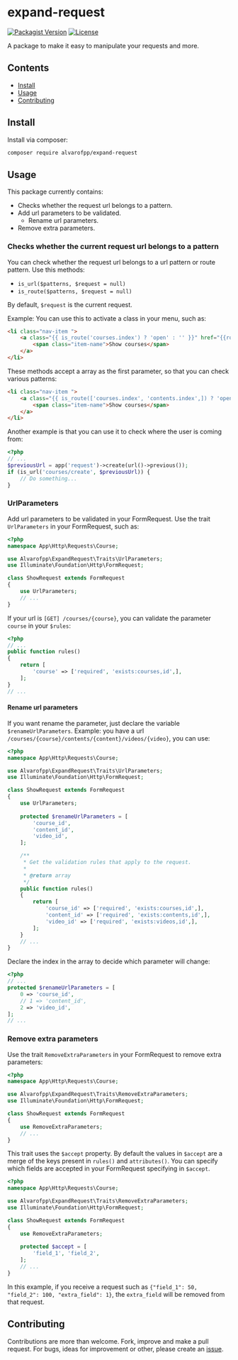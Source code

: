# expand-request
[![Packagist Version](https://img.shields.io/packagist/v/alvarofpp/expand-request)](https://packagist.org/packages/alvarofpp/expand-request)
[![License](https://img.shields.io/badge/license-MIT-brightgreen.svg)](https://github.com/alvarofpp/laravel-expand-request/blob/master/LICENSE)

A package to make it easy to manipulate your requests and more.

## Contents
  - [Install](#install)
  - [Usage](#usage)
  - [Contributing](#contributing)

## Install
Install via composer:
```bash
composer require alvarofpp/expand-request
```

## Usage
This package currently contains:
- Checks whether the request url belongs to a pattern.
- Add url parameters to be validated.
  - Rename url parameters.
- Remove extra parameters.

### Checks whether the current request url belongs to a pattern
You can check whether the request url belongs to a url pattern or route pattern. Use this methods:
- `is_url($patterns, $request = null)`
- `is_route($patterns, $request = null)`

By default, `$request` is the current request.

Example: You can use this to activate a class in your menu, such as:
```html
<li class="nav-item ">
    <a class="{{ is_route('courses.index') ? 'open' : '' }}" href="{{route('courses.index')}}">
        <span class="item-name">Show courses</span>
    </a>
</li>
```

These methods accept a array as the first parameter, so that you can check various patterns:
```html
<li class="nav-item ">
    <a class="{{ is_route(['courses.index', 'contents.index',]) ? 'open' : '' }}" href="{{route('courses.index')}}">
        <span class="item-name">Show courses</span>
    </a>
</li>
```

Another example is that you can use it to check where the user is coming from:
```php
<?php
// ...
$previousUrl = app('request')->create(url()->previous());
if (is_url('courses/create', $previousUrl)) {
    // Do something...
}
```

### UrlParameters
Add url parameters to be validated in your FormRequest.
Use the trait `UrlParameters` in your FormRequest, such as:
```php
<?php
namespace App\Http\Requests\Course;

use Alvarofpp\ExpandRequest\Traits\UrlParameters;
use Illuminate\Foundation\Http\FormRequest;

class ShowRequest extends FormRequest
{
    use UrlParameters;
    // ...
}
```

If your url is `[GET] /courses/{course}`,
you can validate the parameter `course` in your `$rules`:

```php
<?php
// ...
public function rules()
{
    return [
        'course' => ['required', 'exists:courses,id',],
    ];
}
// ...
```

#### Rename url parameters
If you want rename the parameter, just declare the variable `$renameUrlParameters`.
Example: you have a url `/courses/{course}/contents/{content}/videos/{video}`, you can use:

```php
<?php
namespace App\Http\Requests\Course;

use Alvarofpp\ExpandRequest\Traits\UrlParameters;
use Illuminate\Foundation\Http\FormRequest;

class ShowRequest extends FormRequest
{
    use UrlParameters;
    
    protected $renameUrlParameters = [
        'course_id',
        'content_id',
        'video_id',
    ];

    /**
     * Get the validation rules that apply to the request.
     *
     * @return array
     */
    public function rules()
    {
        return [
            'course_id' => ['required', 'exists:courses,id',],
            'content_id' => ['required', 'exists:contents,id',],
            'video_id' => ['required', 'exists:videos,id',],
        ];
    }
    // ...
}
```
Declare the index in the array to decide which parameter will change:
```php
<?php
// ...
protected $renameUrlParameters = [
    0 => 'course_id',
    // 1 => 'content_id',
    2 => 'video_id',
];
// ...
```

### Remove extra parameters
Use the trait `RemoveExtraParameters` in your FormRequest to remove extra parameters:
```php
<?php
namespace App\Http\Requests\Course;

use Alvarofpp\ExpandRequest\Traits\RemoveExtraParameters;
use Illuminate\Foundation\Http\FormRequest;

class ShowRequest extends FormRequest
{
    use RemoveExtraParameters;
    // ...
}
```

This trait uses the `$accept` property. By default the values in `$accept` are a merge of the keys present in `rules()` and `attributes()`. You can specify which fields are accepted in your FormRequest specifying in `$accept`.
```php
<?php
namespace App\Http\Requests\Course;

use Alvarofpp\ExpandRequest\Traits\RemoveExtraParameters;
use Illuminate\Foundation\Http\FormRequest;

class ShowRequest extends FormRequest
{
    use RemoveExtraParameters;
    
    protected $accept = [
        'field_1', 'field_2',
    ];
    // ...
}
```

In this example, if you receive a request such as `{"field_1": 50, "field_2": 100, "extra_field": 1}`, the `extra_field` will be removed from that request.

## Contributing
Contributions are more than welcome. Fork, improve and make a pull request. For bugs, ideas for improvement or other, please create an [issue](https://github.com/alvarofpp/laravel-expand-request/issues).
